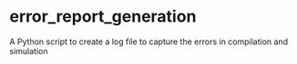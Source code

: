 # error_report_generation
A Python script to create a log file to capture the errors in compilation and simulation
